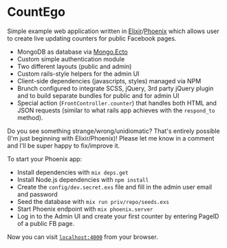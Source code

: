 # CountEgo

Simple example web application written in [Elixir](https://github.com/elixir-lang/elixir)/[Phoenix](https://github.com/phoenixframework/phoenix) which allows user to create live updating counters for public Facebook pages.
  * MongoDB as database via [Mongo.Ecto](https://github.com/michalmuskala/mongodb_ecto)
  * Custom simple authentication module
  * Two different layouts (public and admin)
  * Custom rails-style helpers for the admin UI
  * Client-side dependencies (javascripts, styles) managed via NPM
  * Brunch configured to integrate SCSS, jQuery, 3rd party jQuery plugin and to build separate bundles for public and for admin UI
  * Special action (`FrontController.counter`) that handles both HTML and JSON requests (similar to what rails app achieves with the `respond_to` method).

Do you see something strange/wrong/unidiomatic? That's entirely possible (I'm just beginning with Elixir/Phoenix)! Please let me know in a comment and I'll be super happy to fix/improve it.

To start your Phoenix app:

  * Install dependencies with `mix deps.get`
  * Install Node.js dependencies with `npm install`
  * Create the `config/dev.secret.exs` file and fill in the admin user email and password
  * Seed the database with `mix run priv/repo/seeds.exs`
  * Start Phoenix endpoint with `mix phoenix.server`
  * Log in to the Admin UI and create your first counter by entering PageID of a public FB page.

Now you can visit [`localhost:4000`](http://localhost:4000) from your browser.
